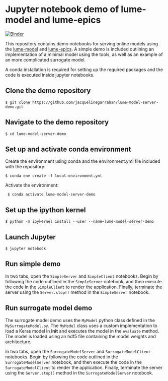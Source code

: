 # Jupyter notebook demo of lume-model and lume-epics

[![Binder](https://mybinder.org/badge_logo.svg)](https://mybinder.org/v2/gh/jacquelinegarrahan/lume-model-server-demo/v0.1?urlpath=/proxy/5006/surrogate_model_client)

This repository contains demo notebooks for serving online models using the [lume-model](https://github.com/slaclab/lume-model) and [lume-epics](https://github.com/slaclab/lume-epics). A simple demo is included outlining an implementation of a minimal model using the tools, as well as an example of an more complicated surrogate model.

A conda installation is required for setting up the required packages and the code is executed inside jupyter notebooks.

## Clone the demo repository

``` $ git clone https://github.com/jacquelinegarrahan/lume-model-server-demo.git ```

## Navigate to the demo repository

``` $ cd lume-model-server-demo ```

## Set up and activate conda environment

Create the environment using conda and the environment.yml file included with the repository:

``` $ conda env create -f local-environment.yml ```

Activate the environment:

``` $ conda activate lume-model-server-demo```

## Set up the ipython kernel

```$ python -m ipykernel install --user --name=lume-model-server-demo ```

## Launch Jupyter

``` $ jupyter notebook ```

## Run simple demo

In two tabs, open the `SimpleServer` and `SimpleClient` notebooks. Begin by following the code outlined in the `SimpleServer` notebook, and then execute the code in the `SimpleClient` to render the application. Finally, terminate the server using the `Server.stop()` method in the `SimpleServer` notebook.

## Run surrogate model demo

The surrogate model demo uses the `MyModel` python class defined in the `MySurrogateModel.py`. The `MyModel` class uses a custom implementation to load a Keras model in __init__ and executes the model in the `evaluate` method. The model is loaded using an hdf5 file containing the model weights and architecture.

In two tabs, open the `SurrogateModelServer` and `SurrogateModelClient` notebooks. Begin by following the code outlined in the `SurrogateModelServer` notebook, and then execute the code in the `SurrogateModelClient` to render the application. Finally, terminate the server using the `Server.stop()` method in the `SurrogateModelServer` notebook.
